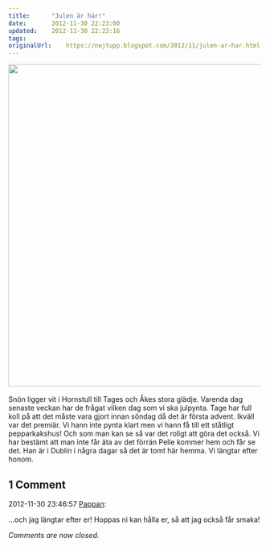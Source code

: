 ```yaml
---
title:		"Julen är här!"
date:		2012-11-30 22:23:00
updated:	2012-11-30 22:23:16
tags: 	
originalUrl:	https://nejtupp.blogspot.com/2012/11/julen-ar-har.html
---
```


<div class="separator" style="clear: both; text-align: center;"><img src="../../../../img/bild+(12).jpg" width="640"></div><br>Snön ligger vit i Hornstull till Tages och Åkes stora glädje. Varenda dag senaste veckan har de frågat vilken dag som vi ska julpynta. Tage har full koll på att det måste vara gjort innan söndag då det är första advent. Ikväll var det premiär. Vi hann inte pynta klart men vi hann få till ett ståtligt pepparkakshus! Och som man kan se så var det roligt att göra det också. Vi har bestämt att man inte får äta av det förrän Pelle kommer hem och får se det. Han är i Dublin i några dagar så det är tomt här hemma. Vi längtar efter honom.

<div class="comments">
	<div class="comments-header"><h2>1 Comment</h2></div>
	<div class="comments-body">
			<div class="comment" id="comment-178509383062722586">
				<p class="comment-header">
					<date datetime="2012-11-30T23:46:57.402+01:00">2012-11-30 23:46:57</date> 
					<a href="https://www.blogger.com/profile/02900993942775660627" rel="nofollow">Pappan</a>:
				</p>
				<div class="comment-content"><p>...och jag längtar efter er! Hoppas ni kan hålla er, så att jag också får smaka!</p></div>
				<div class="comment-footer"></div>
			</div></div>
	<p class="comments-footer"><em>Comments are now closed.</em></p>
</div>